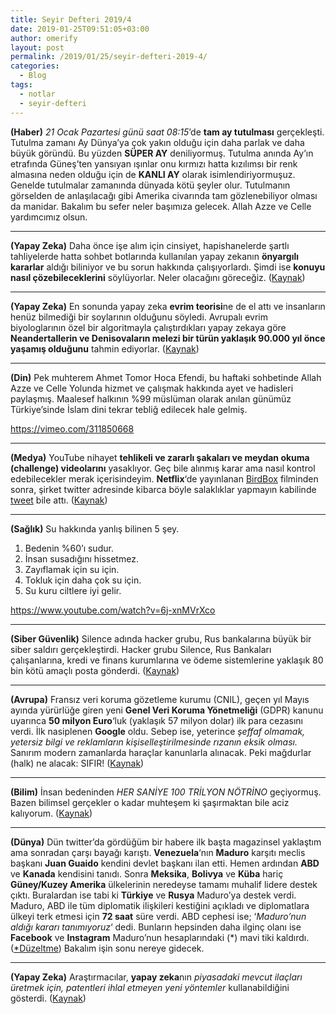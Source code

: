 ```yaml
---
title: Seyir Defteri 2019/4
date: 2019-01-25T09:51:05+03:00
author: omerify
layout: post
permalink: /2019/01/25/seyir-defteri-2019-4/
categories:
  - Blog
tags:
  - notlar
  - seyir-defteri
---
```

 
**(Haber)** _21 Ocak Pazartesi günü saat 08:15_’de **tam ay tutulması** gerçekleşti. Tutulma zamanı Ay Dünya’ya çok yakın olduğu için daha parlak ve daha büyük göründü. Bu yüzden **SÜPER AY** deniliyormuş. Tutulma anında Ay’ın etrafında Güneş’ten yansıyan ışınlar onu kırmızı hatta kızılımsı bir renk almasına neden olduğu için de **KANLI AY** olarak isimlendiriyormuşuz. Genelde tutulmalar zamanında dünyada kötü şeyler olur. Tutulmanın görselden de anlaşılacağı gibi Amerika civarında tam gözlenebiliyor olması da manidar. Bakalım bu sefer neler başımıza gelecek. Allah Azze ve Celle yardımcımız olsun.

<hr />

**(Yapay Zeka)** Daha önce işe alım için cinsiyet, hapishanelerde şartlı tahliyelerde hatta sohbet botlarında kullanılan yapay zekanın **önyargılı kararlar** aldığı biliniyor ve bu sorun hakkında çalışıyorlardı. Şimdi ise **konuyu nasıl çözebileceklerini** söylüyorlar. Neler olacağını göreceğiz. (<a href="https://www.weforum.org/agenda/2019/01/to-eliminate-human-bias-from-ai-we-need-to-rethink-our-approach/" target="_blank" rel="noreferrer noopener nofollow">Kaynak</a>)

<hr />

**(Yapay Zeka)** En sonunda yapay zeka **evrim teorisi**ne de el attı ve insanların henüz bilmediği bir soylarının olduğunu söyledi. Avrupalı evrim biyologlarının özel bir algoritmayla çalıştırdıkları yapay zekaya göre **Neandertallerin ve Denisovaların melezi bir türün yaklaşık 90.000 yıl önce yaşamış olduğunu** tahmin ediyorlar. (<a href="https://www.popularmechanics.com/science/archaeology/a25934309/ai-study-human-ancestor/" target="_blank" rel="noreferrer noopener nofollow">Kaynak</a>)

<hr />

**(Din)** Pek muhterem Ahmet Tomor Hoca Efendi, bu haftaki sohbetinde Allah Azze ve Celle Yolunda hizmet ve çalışmak hakkında ayet ve hadisleri paylaşmış. Maalesef halkının %99 müslüman olarak anılan günümüz Türkiye’sinde İslam dini tekrar tebliğ edilecek hale gelmiş.

https://vimeo.com/311850668

<hr />

**(Medya)** YouTube nihayet **tehlikeli ve zararlı şakaları ve meydan okuma (challenge) videolarını** yasaklıyor. Geç bile alınmış karar ama nasıl kontrol edebilecekler merak içerisindeyim. **Netflix**‘de yayınlanan <a href="https://www.imdb.com/title/tt2737304/" target="_blank" rel="noreferrer noopener nofollow">BirdBox</a> filminden sonra, şirket twitter adresinde kibarca böyle salaklıklar yapmayın kabilinde <a href="https://twitter.com/netflix/status/1080525103593512962" target="_blank" rel="noreferrer noopener nofollow">tweet</a> bile attı. (<a href="https://nakedsecurity.sophos.com/2019/01/18/youtube-bans-dangerous-and-harmful-pranks-and-challenges/" target="_blank" rel="noreferrer noopener nofollow">Kaynak</a>)

<hr />

**(Sağlık)** Su hakkında yanlış bilinen 5 şey.

  1. Bedenin %60’ı sudur.
  2. İnsan susadığını hissetmez.
  3. Zayıflamak için su için.
  4. Tokluk için daha çok su için.
  5. Su kuru ciltlere iyi gelir.

https://www.youtube.com/watch?v=6j-xnMVrXco

<hr />

**(Siber Güvenlik)** Silence adında hacker grubu, Rus bankalarına büyük bir siber saldırı gerçekleştirdi. Hacker grubu Silence, Rus Bankaları çalışanlarına, kredi ve finans kurumlarına ve ödeme sistemlerine yaklaşık 80 bin kötü amaçlı posta gönderdi. (<a href="http://www.ehackingnews.com/2019/01/hackers-carried-out-massive-cyberattack.html" target="_blank" rel="noreferrer noopener nofollow">Kaynak</a>)

<hr />

**(Avrupa)** Fransız veri koruma gözetleme kurumu (CNIL), geçen yıl Mayıs ayında yürürlüğe giren yeni **Genel Veri Koruma Yönetmeliği** (GDPR) kanunu uyarınca **50 milyon Euro**‘luk (yaklaşık 57 milyon dolar) ilk para cezasını verdi. İlk nasiplenen **Google** oldu. Sebep ise, yeterince _şeffaf olmamak, yetersiz bilgi ve reklamların kişiselleştirilmesinde rızanın eksik olması._ Sanırım modern zamanlarda haraçlar kanunlarla alınacak. Peki mağdurlar (halk) ne alacak: SIFIR! (<a href="https://thehackernews.com/2019/01/google-privacy-gdpr-fine.html" target="_blank" rel="noreferrer noopener nofollow">Kaynak</a>)

<hr />

**(Bilim)** İnsan bedeninden _HER SANİYE 100 TRİLYON NÖTRİNO_ geçiyormuş. Bazen bilimsel gerçekler o kadar muhteşem ki şaşırmaktan bile aciz kalıyorum. (<a href="http://okyanusum.com/makale/human-desing-insan-dizayn-sistemi-nasil-calisir/" target="_blank" rel="noreferrer noopener nofollow">Kaynak</a>)

<hr />

**(Dünya)** Dün twitter’da gördüğüm bir habere ilk başta magazinsel yaklaştım ama sonradan çarşı bayağı karıştı. **Venezuela**‘nın **Maduro** karşıtı meclis başkanı **Juan Guaido** kendini devlet başkanı ilan etti. Hemen ardından **ABD** ve **Kanada** kendisini tanıdı. Sonra **Meksika**, **Bolivya** ve **Küba** hariç **Güney/Kuzey Amerika** ülkelerinin neredeyse tamamı muhalif lidere destek çıktı. Buralardan ise tabi ki **Türkiye** ve **Rusya** Maduro’ya destek verdi. Maduro, ABD ile tüm diplomatik ilişkileri kestiğini açıkladı ve diplomatlara ülkeyi terk etmesi için **72 saat** süre verdi. ABD cephesi ise; ‘_Maduro’nun aldığı kararı tanımıyoruz_‘ dedi. Bunların hepsinden daha ilginç olanı ise **Facebook** ve **Instagram** Maduro’nun hesaplarındaki (*) mavi tiki kaldırdı. (<a href="https://teyit.org/instagram-ve-facebookun-maduronun-hesaplarindaki-mavi-tiki-kaldirdigi-iddiasi/" target="_blank" rel="noreferrer noopener nofollow">*Düzeltme</a>) Bakalım işin sonu nereye gidecek.

<hr />

**(Yapay Zeka)** Araştırmacılar, **yapay zeka**nın _piyasadaki mevcut ilaçları üretmek için, patentleri ihlal etmeyen yeni yöntemler_ kullanabildiğini gösterdi. (<a href="https://www.dunyahalleri.com/yapay-zeka-patentli-ilaclari-yasal-yoldan-kopyalamanin-yolunu-buldu/" target="_blank" rel="noreferrer noopener nofollow">Kaynak</a>)